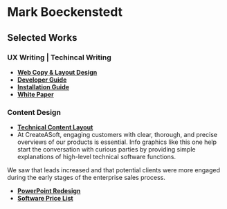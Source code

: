 # Mark Boeckenstedt

## Selected Works

### UX Writing | Techincal Writing
- **[Web Copy & Layout Design](assets/files/web-copy-layout.pdf)**
- **[Developer Guide](assets/files/developer-guide.pdf)**
- **[Installation Guide](assets/files/installation-guide.pdf)**
- **[White Paper](assets/files/white-paper.pdf)**

### Content Design

- **[Technical Content Layout](assets/files/technical-content-layout.pdf)**
- At CreateASoft, engaging customers with clear, thorough, and precise overviews of our products is essential. Info graphics like this one help start the conversation with curious parties by providing simple explanations of high-level technical software functions.

We saw that leads increased and that potential clients were more engaged during the early stages of the enterprise sales process.
- **[PowerPoint Redesign](assets/files/presentation-redesign.pdf)**
- **[Software Price List](assets/files/software-price-list.pdf)**
